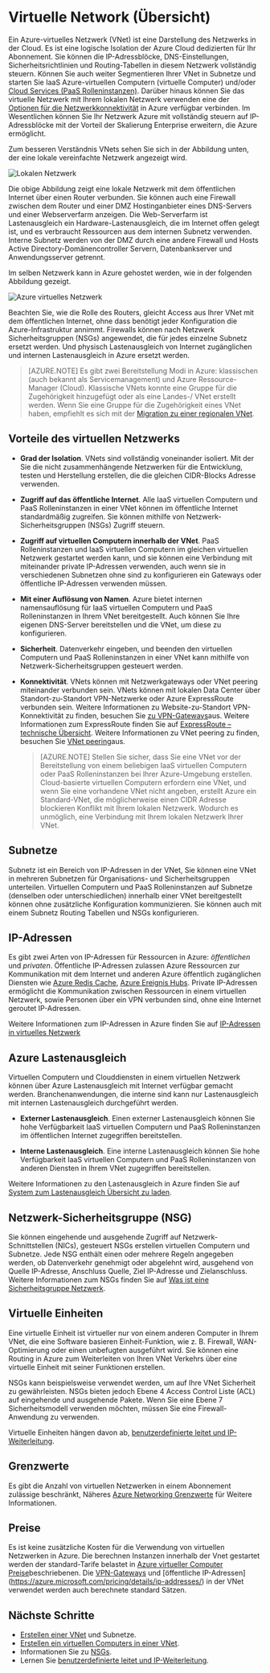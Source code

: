 <properties
   pageTitle="Azure-virtuellen Network (VNet) (Übersicht)"
   description="Informationen Sie zu virtueller Netzwerke (VNets) in Azure."
   services="virtual-network"
   documentationCenter="na"
   authors="jimdial"
   manager="carmonm"
   editor="tysonn" />
<tags
   ms.service="virtual-network"
   ms.devlang="na"
   ms.topic="get-started-article"
   ms.tgt_pltfrm="na"
   ms.workload="infrastructure-services"
   ms.date="03/15/2016"
   ms.author="jdial" />

# <a name="virtual-network-overview"></a>Virtuelle Network (Übersicht)

Ein Azure-virtuelles Netzwerk (VNet) ist eine Darstellung des Netzwerks in der Cloud.  Es ist eine logische Isolation der Azure Cloud dedizierten für Ihr Abonnement. Sie können die IP-Adressblöcke, DNS-Einstellungen, Sicherheitsrichtlinien und Routing-Tabellen in diesem Netzwerk vollständig steuern. Können Sie auch weiter Segmentieren Ihrer VNet in Subnetze und starten Sie IaaS Azure-virtuellen Computern (virtuelle Computer) und/oder [Cloud Services (PaaS Rolleninstanzen)](../cloud-services/cloud-services-choose-me.md). Darüber hinaus können Sie das virtuelle Netzwerk mit Ihrem lokalen Netzwerk verwenden eine der [Optionen für die Netzwerkkonnektivität](../vpn-gateway/vpn-gateway-about-vpngateways.md#site-to-site-and-multi-site) in Azure verfügbar verbinden. Im Wesentlichen können Sie Ihr Netzwerk Azure mit vollständig steuern auf IP-Adressblöcke mit der Vorteil der Skalierung Enterprise erweitern, die Azure ermöglicht.

Zum besseren Verständnis VNets sehen Sie sich in der Abbildung unten, der eine lokale vereinfachte Netzwerk angezeigt wird.

![Lokalen Netzwerk](./media/virtual-networks-overview/figure01.png)

Die obige Abbildung zeigt eine lokale Netzwerk mit dem öffentlichen Internet über einen Router verbunden. Sie können auch eine Firewall zwischen dem Router und einer DMZ Hostinganbieter eines DNS-Servers und einer Webserverfarm anzeigen. Die Web-Serverfarm ist Lastenausgleich ein Hardware-Lastenausgleich, die im Internet offen gelegt ist, und es verbraucht Ressourcen aus dem internen Subnetz verwenden. Interne Subnetz werden von der DMZ durch eine andere Firewall und Hosts Active Directory-Domänencontroller Servern, Datenbankserver und Anwendungsserver getrennt.

Im selben Netzwerk kann in Azure gehostet werden, wie in der folgenden Abbildung gezeigt.

![Azure virtuelles Netzwerk](./media/virtual-networks-overview/figure02.png)

Beachten Sie, wie die Rolle des Routers, gleicht Access aus Ihrer VNet mit dem öffentlichen Internet, ohne dass benötigt jeder Konfiguration die Azure-Infrastruktur annimmt. Firewalls können nach Netzwerk Sicherheitsgruppen (NSGs) angewendet, die für jedes einzelne Subnetz ersetzt werden. Und physisch Lastenausgleich von Internet zugänglichen und internen Lastenausgleich in Azure ersetzt werden.

>[AZURE.NOTE] Es gibt zwei Bereitstellung Modi in Azure: klassischen (auch bekannt als Servicemanagement) und Azure Ressource-Manager (Cloud). Klassische VNets konnte eine Gruppe für die Zugehörigkeit hinzugefügt oder als eine Landes-/ VNet erstellt werden. Wenn Sie eine Gruppe für die Zugehörigkeit eines VNet haben, empfiehlt es sich mit der [Migration zu einer regionalen VNet](virtual-networks-migrate-to-regional-vnet.md).

## <a name="virtual-network-benefits"></a>Vorteile des virtuellen Netzwerks

- **Grad der Isolation**. VNets sind vollständig voneinander isoliert. Mit der Sie die nicht zusammenhängende Netzwerken für die Entwicklung, testen und Herstellung erstellen, die die gleichen CIDR-Blocks Adresse verwenden.

- **Zugriff auf das öffentliche Internet**. Alle IaaS virtuellen Computern und PaaS Rolleninstanzen in einer VNet können im öffentliche Internet standardmäßig zugreifen. Sie können mithilfe von Netzwerk-Sicherheitsgruppen (NSGs) Zugriff steuern.

- **Zugriff auf virtuellen Computern innerhalb der VNet**. PaaS Rolleninstanzen und IaaS virtuellen Computern im gleichen virtuellen Netzwerk gestartet werden kann, und sie können eine Verbindung mit miteinander private IP-Adressen verwenden, auch wenn sie in verschiedenen Subnetzen ohne sind zu konfigurieren ein Gateways oder öffentliche IP-Adressen verwenden müssen.

- **Mit einer Auflösung von Namen**. Azure bietet internen namensauflösung für IaaS virtuellen Computern und PaaS Rolleninstanzen in Ihrem VNet bereitgestellt. Auch können Sie Ihre eigenen DNS-Server bereitstellen und die VNet, um diese zu konfigurieren.

- **Sicherheit**. Datenverkehr eingeben, und beenden den virtuellen Computern und PaaS Rolleninstanzen in einer VNet kann mithilfe von Netzwerk-Sicherheitsgruppen gesteuert werden.

- **Konnektivität**. VNets können mit Netzwerkgateways oder VNet peering miteinander verbunden sein. VNets können mit lokalen Data Center über Standort-zu-Standort VPN-Netzwerke oder Azure ExpressRoute verbunden sein. Weitere Informationen zu Website-zu-Standort VPN-Konnektivität zu finden, besuchen Sie [zu VPN-Gateways](../vpn-gateway/vpn-gateway-about-vpngateways.md#site-to-site-and-multi-site)aus. Weitere Informationen zum ExpressRoute finden Sie auf [ExpressRoute – technische Übersicht](../expressroute/expressroute-introduction.md). Weitere Informationen zu VNet peering zu finden, besuchen Sie [VNet peering](virtual-network-peering-overview.md)aus.

    >[AZURE.NOTE] Stellen Sie sicher, dass Sie eine VNet vor der Bereitstellung von einem beliebigen IaaS virtuellen Computern oder PaaS Rolleninstanzen bei Ihrer Azure-Umgebung erstellen. Cloud-basierte virtuellen Computern erfordern eine VNet, und wenn Sie eine vorhandene VNet nicht angeben, erstellt Azure ein Standard-VNet, die möglicherweise einen CIDR Adresse blockieren Konflikt mit Ihrem lokalen Netzwerk. Wodurch es unmöglich, eine Verbindung mit Ihrem lokalen Netzwerk Ihrer VNet.

## <a name="subnets"></a>Subnetze

Subnetz ist ein Bereich von IP-Adressen in der VNet, Sie können eine VNet in mehreren Subnetzen für Organisations- und Sicherheitsgruppen unterteilen. Virtuellen Computern und PaaS Rolleninstanzen auf Subnetze (denselben oder unterschiedlichen) innerhalb einer VNet bereitgestellt können ohne zusätzliche Konfiguration kommunizieren. Sie können auch mit einem Subnetz Routing Tabellen und NSGs konfigurieren.

## <a name="ip-addresses"></a>IP-Adressen


Es gibt zwei Arten von IP-Adressen für Ressourcen in Azure: *öffentlichen* und *privaten*. Öffentliche IP-Adressen zulassen Azure Ressourcen zur Kommunikation mit dem Internet und anderen Azure öffentlich zugänglichen Diensten wie [Azure Redis Cache](https://azure.microsoft.com/services/cache/), [Azure Ereignis Hubs](https://azure.microsoft.com/documentation/services/event-hubs/). Private IP-Adressen ermöglicht die Kommunikation zwischen Ressourcen in einem virtuellen Netzwerk, sowie Personen über ein VPN verbunden sind, ohne eine Internet geroutet IP-Adressen.

Weitere Informationen zum IP-Adressen in Azure finden Sie auf [IP-Adressen in virtuelles Netzwerk](virtual-network-ip-addresses-overview-arm.md)

## <a name="azure-load-balancers"></a>Azure Lastenausgleich

Virtuellen Computern und Clouddiensten in einem virtuellen Netzwerk können über Azure Lastenausgleich mit Internet verfügbar gemacht werden. Branchenanwendungen, die interne sind kann nur Lastenausgleich mit internen Lastenausgleich durchgeführt werden.

- **Externer Lastenausgleich**. Einen externer Lastenausgleich können Sie hohe Verfügbarkeit IaaS virtuellen Computern und PaaS Rolleninstanzen im öffentlichen Internet zugegriffen bereitstellen.

- **Interne Lastenausgleich**. Eine interne Lastenausgleich können Sie hohe Verfügbarkeit IaaS virtuellen Computern und PaaS Rolleninstanzen von anderen Diensten in Ihrem VNet zugegriffen bereitstellen.

Weitere Informationen zu den Lastenausgleich in Azure finden Sie auf [System zum Lastenausgleich Übersicht zu laden](../load-balancer/load-balancer-overview.md).

## <a name="network-security-group-nsg"></a>Netzwerk-Sicherheitsgruppe (NSG)

Sie können eingehende und ausgehende Zugriff auf Netzwerk-Schnittstellen (NICs), gesteuert NSGs erstellen virtuellen Computern und Subnetze. Jede NSG enthält einen oder mehrere Regeln angegeben werden, ob Datenverkehr genehmigt oder abgelehnt wird, ausgehend von Quelle IP-Adresse, Anschluss Quelle, Ziel IP-Adresse und Zielanschluss. Weitere Informationen zum NSGs finden Sie auf [Was ist eine Sicherheitsgruppe Netzwerk](virtual-networks-nsg.md).

## <a name="virtual-appliances"></a>Virtuelle Einheiten

Eine virtuelle Einheit ist virtueller nur von einem anderen Computer in Ihrem VNet, die eine Software basieren Einheit-Funktion, wie z. B. Firewall, WAN-Optimierung oder einen unbefugten ausgeführt wird. Sie können eine Routing in Azure zum Weiterleiten von Ihren VNet Verkehrs über eine virtuelle Einheit mit seiner Funktionen erstellen.

NSGs kann beispielsweise verwendet werden, um auf Ihre VNet Sicherheit zu gewährleisten. NSGs bieten jedoch Ebene 4 Access Control Liste (ACL) auf eingehende und ausgehende Pakete. Wenn Sie eine Ebene 7 Sicherheitsmodell verwenden möchten, müssen Sie eine Firewall-Anwendung zu verwenden.

Virtuelle Einheiten hängen davon ab, [benutzerdefinierte leitet und IP-Weiterleitung](virtual-networks-udr-overview.md).

## <a name="limits"></a>Grenzwerte
Es gibt die Anzahl von virtuellen Netzwerken in einem Abonnement zulässige beschränkt, Näheres [Azure Networking Grenzwerte](../azure-subscription-service-limits.md#networking-limits) für Weitere Informationen.

## <a name="pricing"></a>Preise
Es ist keine zusätzliche Kosten für die Verwendung von virtuellen Netzwerken in Azure. Die berechnen Instanzen innerhalb der Vnet gestartet werden der standard-Tarife belastet in [Azure virtueller Computer Preise](https://azure.microsoft.com/pricing/details/virtual-machines/)beschriebenen. Die [VPN-Gateways](https://azure.microsoft.com/pricing/details/vpn-gateway/) und [öffentliche IP-Adressen] (https://azure.microsoft.com/pricing/details/ip-addresses/) in der VNet verwendet werden auch berechnete standard Sätzen.

## <a name="next-steps"></a>Nächste Schritte

- [Erstellen einer VNet](virtual-networks-create-vnet-arm-pportal.md) und Subnetze.
- [Erstellen ein virtuellen Computers in einer VNet](../virtual-machines/virtual-machines-windows-hero-tutorial.md).
- Informationen Sie zu [NSGs](virtual-networks-nsg.md).
- Lernen Sie [benutzerdefinierte leitet und IP-Weiterleitung](virtual-networks-udr-overview.md).
